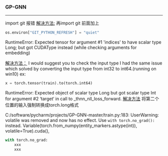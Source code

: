 ﻿### GP-GNN

---

import git 报错
[解决方法:](https://stackoverflow.com/questions/48399498/git-executable-not-found-in-python)
再import git 前面加上
```python
os.environ["GIT_PYTHON_REFRESH"] = "quiet"
```

RuntimeError: Expected tensor for argument #1 'indices' to have scalar type Long; but got CUDAType instead (while checking arguments for embedding)

[解决方法：](https://stackoverflow.com/questions/56360644/pytorch-runtimeerror-expected-tensor-for-argument-1-indices-to-have-scalar-t)
I would suggest you to check the input type I had the same issue which solved by converting the input type from int32 to int64.(running on win10) ex:
```python
x = torch.tensor(train).to(torch.int64)
```


RuntimeError: Expected object of scalar type Long but got scalar type Int for argument #2 ‘target‘ in call to _thnn_nll_loss_forward.
[解决方法](https://blog.csdn.net/wu_xin1/article/details/107990521)
将第二个位置的输入强制转换成torch.long格式

C:/software/pycharm/projects/GP-GNN-master/train.py:183: UserWarning: volatile was removed and now has no effect. Use `with torch.no_grad():` instead.
  Variable(torch.from_numpy(entity_markers.astype(int)), volatile=True).cuda(),
```python
with torch.no_grad:
    xxx
    xxx
```